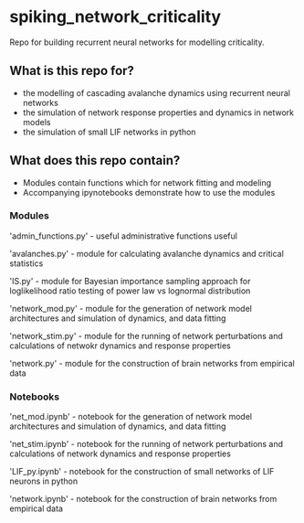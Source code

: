 # spiking_network_criticality
Repo for building recurrent neural networks for modelling criticality. 

## What is this repo for?
* the modelling of cascading avalanche dynamics using recurrent neural networks
* the simulation of network response properties and dynamics in network models
* the simulation of small LIF networks in python


## What does this repo contain?
* Modules contain functions which for network fitting and modeling
* Accompanying ipynotebooks demonstrate how to use the modules


### Modules
'admin_functions.py' - useful administrative functions useful 

'avalanches.py' - module for calculating avalanche dynamics and critical statistics

'IS.py' - module for Bayesian importance sampling approach for loglikelihood ratio testing of power law vs lognormal distribution

'network_mod.py' - module for the generation of network model architectures and simulation of dynamics, and data fitting

'network_stim.py' - module for the running of network perturbations and calculations of netwokr dynamics and response properties

'network.py' - module for the construction of brain networks from empirical data

### Notebooks

'net_mod.ipynb' - notebook for the generation of network model architectures and simulation of dynamics, and data fitting

'net_stim.ipynb' - notebook for the running of network perturbations and calculations of network dynamics and response properties

'LIF_py.ipynb' - notebook for the construction of small networks of LIF neurons in python

'network.ipynb' - notebook for the construction of brain networks from empirical data
